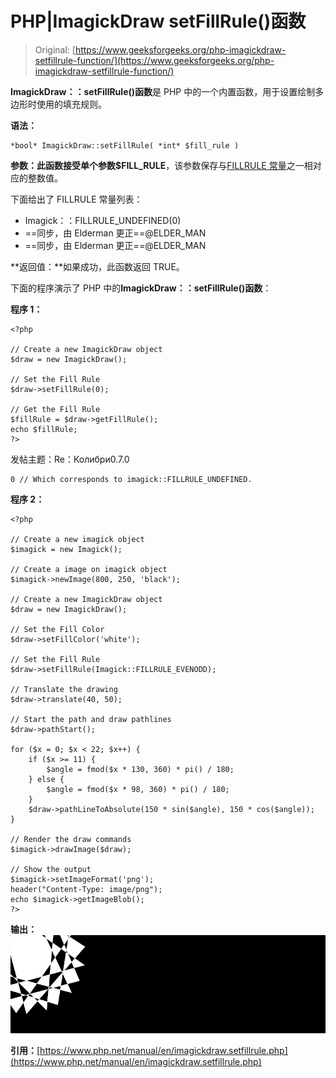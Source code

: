 # PHP|ImagickDraw setFillRule()函数

> Original: [https://www.geeksforgeeks.org/php-imagickdraw-setfillrule-function/](https://www.geeksforgeeks.org/php-imagickdraw-setfillrule-function/)

**ImagickDraw：：setFillRule()函数**是 PHP 中的一个内置函数，用于设置绘制多边形时使用的填充规则。

**语法：**

```
*bool* ImagickDraw::setFillRule( *int* $fill_rule )
```

**参数：**此函数接受单个参数**$FILL_RULE**，该参数保存与[FILLRULE 常量](https://www.php.net/manual/en/imagick.constants.php/#imagick.constants.fillrule-undefined)之一相对应的整数值。

下面给出了 FILLRULE 常量列表：

*   Imagick：：FILLRULE_UNDEFINED(0)
*   ==同步，由 Elderman 更正==@ELDER_MAN
*   ==同步，由 Elderman 更正==@ELDER_MAN

**返回值：**如果成功，此函数返回 TRUE。

下面的程序演示了 PHP 中的**ImagickDraw：：setFillRule()函数**：

**程序 1：**

```
<?php

// Create a new ImagickDraw object
$draw = new ImagickDraw();

// Set the Fill Rule
$draw->setFillRule(0);

// Get the Fill Rule
$fillRule = $draw->getFillRule();
echo $fillRule;
?>
```

发帖主题：Re：Колибри0.7.0

```
0 // Which corresponds to imagick::FILLRULE_UNDEFINED.
```

**程序 2：**

```
<?php

// Create a new imagick object
$imagick = new Imagick();

// Create a image on imagick object
$imagick->newImage(800, 250, 'black');

// Create a new ImagickDraw object
$draw = new ImagickDraw();

// Set the Fill Color
$draw->setFillColor('white');

// Set the Fill Rule
$draw->setFillRule(Imagick::FILLRULE_EVENODD);

// Translate the drawing
$draw->translate(40, 50);

// Start the path and draw pathlines
$draw->pathStart();

for ($x = 0; $x < 22; $x++) {
    if ($x >= 11) {
        $angle = fmod($x * 130, 360) * pi() / 180;
    } else {
        $angle = fmod($x * 98, 360) * pi() / 180;
    }
    $draw->pathLineToAbsolute(150 * sin($angle), 150 * cos($angle));
}

// Render the draw commands
$imagick->drawImage($draw);

// Show the output
$imagick->setImageFormat('png');
header("Content-Type: image/png");
echo $imagick->getImageBlob();
?>
```

**输出：**
![](img/a9851e083115a3f255b030e39140dd6a.png)

**引用：**[https://www.php.net/manual/en/imagickdraw.setfillrule.php](https://www.php.net/manual/en/imagickdraw.setfillrule.php)